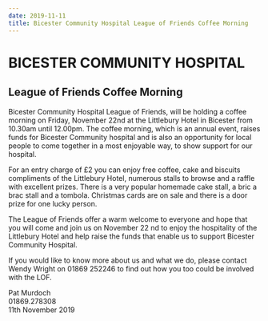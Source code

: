 ```yaml
---
date: 2019-11-11
title: Bicester Community Hospital League of Friends Coffee Morning
---
```

# BICESTER COMMUNITY HOSPITAL

##  League of Friends Coffee Morning




Bicester Community Hospital League of Friends, will be holding a coffee
morning on Friday, November 22nd at the Littlebury Hotel in Bicester from
10.30am until 12.00pm. The coffee morning, which is an annual event, raises
funds for Bicester Community hospital and is also an opportunity for local
people to come together in a most enjoyable way, to show support for our
hospital.

For an entry charge of £2 you can enjoy free coffee, cake and biscuits
compliments of the Littlebury Hotel, numerous stalls to browse and a raffle
with excellent prizes. There is a very popular homemade cake stall, a bric a
brac stall and a tombola. Christmas cards are on sale and there is a door prize
for one lucky person.

The League of Friends offer a warm welcome to everyone and hope that you
will come and join us on November 22 nd to enjoy the hospitality of the
Littlebury Hotel and help raise the funds that enable us to support Bicester
Community Hospital.

If you would like to know more about us and what we do, please contact
Wendy Wright on 01869 252246 to find out how you too could be involved
with the LOF.

Pat Murdoch  
01869.278308  
11th November 2019